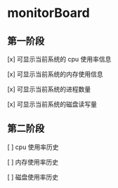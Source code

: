 # monitorBoard

## 第一阶段
[x] 可显示当前系统的 cpu 使用率信息

[x] 可显示当前系统的内存使用信息

[x] 可显示当前系统的进程数量

[x] 可显示当前系统的磁盘读写量
## 第二阶段
[ ] cpu 使用率历史

[ ] 内存使用率历史

[ ] 磁盘使用率历史